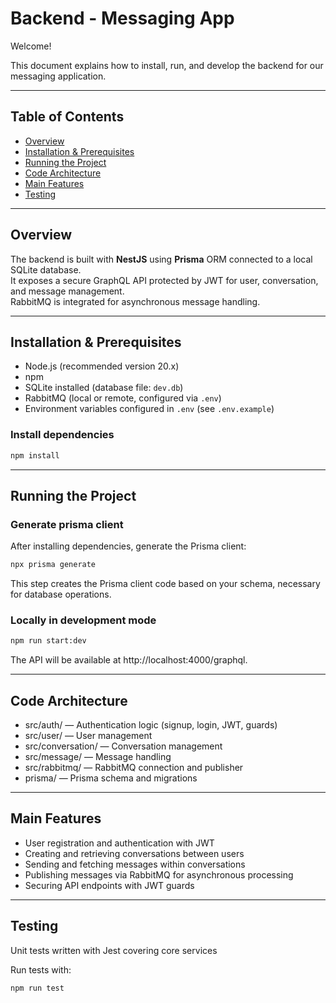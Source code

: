 # Backend - Messaging App

Welcome!

This document explains how to install, run, and develop the backend for our messaging application.

---

## Table of Contents

- [Overview](#overview)
- [Installation & Prerequisites](#installation--prerequisites)
- [Running the Project](#running-the-project)
- [Code Architecture](#code-architecture)
- [Main Features](#main-features)
- [Testing](#testing)

---

## Overview

The backend is built with **NestJS** using **Prisma** ORM connected to a local SQLite database.  
It exposes a secure GraphQL API protected by JWT for user, conversation, and message management.  
RabbitMQ is integrated for asynchronous message handling.

---

## Installation & Prerequisites

- Node.js (recommended version 20.x)
- npm
- SQLite installed (database file: `dev.db`)
- RabbitMQ (local or remote, configured via `.env`)
- Environment variables configured in `.env` (see `.env.example`)

### Install dependencies

```bash
npm install
```

---

## Running the Project

### Generate prisma client

After installing dependencies, generate the Prisma client:

```bash
npx prisma generate
```

This step creates the Prisma client code based on your schema, necessary for database operations.

### Locally in development mode

```bash
npm run start:dev
```

The API will be available at http://localhost:4000/graphql.

---

## Code Architecture

- src/auth/ — Authentication logic (signup, login, JWT, guards)
- src/user/ — User management
- src/conversation/ — Conversation management
- src/message/ — Message handling
- src/rabbitmq/ — RabbitMQ connection and publisher
- prisma/ — Prisma schema and migrations

---

## Main Features

- User registration and authentication with JWT
- Creating and retrieving conversations between users
- Sending and fetching messages within conversations
- Publishing messages via RabbitMQ for asynchronous processing
- Securing API endpoints with JWT guards

---

## Testing

Unit tests written with Jest covering core services

Run tests with:

```bash
npm run test
```
